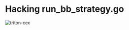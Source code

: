# Hacking run_bb_strategy.go

![triton-cex](https://github.com/PeriscopeTrading/triton/blob/master/triton-cex.jpg)
